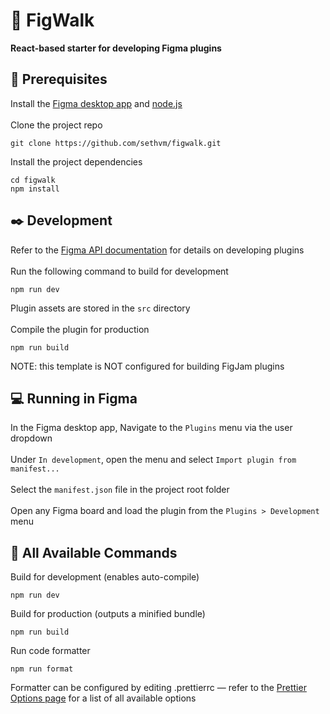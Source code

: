 # :electric_plug: FigWalk

<b>React-based starter for developing Figma plugins</b>

## :memo: Prerequisites
Install the [Figma desktop app](https://www.figma.com/downloads/) and [node.js](https://nodejs.org/en/download/)
\
\
Clone the project repo
```
git clone https://github.com/sethvm/figwalk.git
```
Install the project dependencies
```
cd figwalk
npm install
```

## :black_nib: Development
Refer to the [Figma API documentation](https://www.figma.com/plugin-docs/intro/) for details on developing plugins
\
\
Run the following command to build for development
```
npm run dev
```
Plugin assets are stored in the `src` directory
\
\
Compile the plugin for production
```
npm run build
```
NOTE: this template is NOT configured for building FigJam plugins

## :computer: Running in Figma
In the Figma desktop app, Navigate to the `Plugins` menu via the user dropdown
\
\
Under `In development`, open the menu and select `Import plugin from manifest...`
\
\
Select the `manifest.json` file in the project root folder
\
\
Open any Figma board and load the plugin from the `Plugins > Development` menu

## :scroll: All Available Commands
Build for development (enables auto-compile)
```
npm run dev
```
Build for production (outputs a minified bundle)
```
npm run build
```
Run code formatter
```
npm run format
```
Formatter can be configured by editing .prettierrc — refer to the [Prettier Options page](https://prettier.io/docs/en/options.html) for a list of all available options
